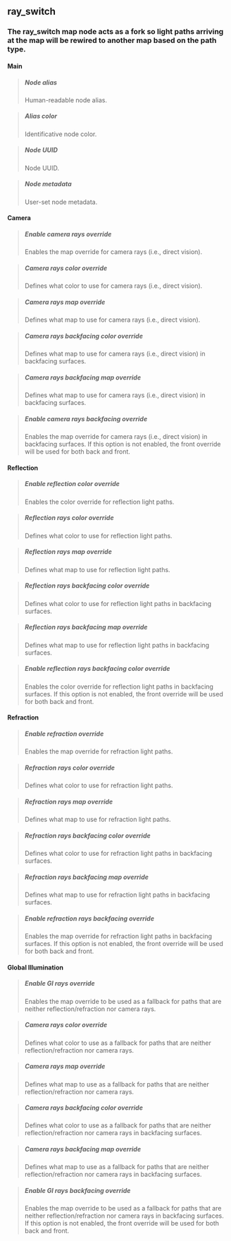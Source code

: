 ## **ray_switch**

### The ray_switch map node acts as a fork so light paths arriving at the map will be rewired to another map based on the path type.
#### Main

> ##### Node alias
> Human-readable node alias. 

> ##### Alias color
> Identificative node color. 

> ##### Node UUID
> Node UUID. 

> ##### Node metadata
> User-set node metadata. 

#### Camera

> ##### Enable camera rays override
> Enables the map override for camera rays (i.e., direct vision). 

> ##### Camera rays color override
> Defines what color to use for camera rays (i.e., direct vision). 

> ##### Camera rays map override
> Defines what map to use for camera rays (i.e., direct vision). 

> ##### Camera rays backfacing color override
> Defines what map to use for camera rays (i.e., direct vision) in backfacing surfaces. 

> ##### Camera rays backfacing map override
> Defines what map to use for camera rays (i.e., direct vision) in backfacing surfaces. 

> ##### Enable camera rays backfacing override
> Enables the map override for camera rays (i.e., direct vision) in backfacing surfaces. If this option is not enabled, the front override will be used for both back and front. 

#### Reflection

> ##### Enable reflection color override
> Enables the color override for reflection light paths. 

> ##### Reflection rays color override
> Defines what color to use for reflection light paths. 

> ##### Reflection rays map override
> Defines what map to use for reflection light paths. 

> ##### Reflection rays backfacing color override
> Defines what color to use for reflection light paths in backfacing surfaces. 

> ##### Reflection rays backfacing map override
> Defines what map to use for reflection light paths in backfacing surfaces. 

> ##### Enable reflection rays backfacing color override
> Enables the color override for reflection light paths in backfacing surfaces. If this option is not enabled, the front override will be used for both back and front. 

#### Refraction

> ##### Enable refraction override
> Enables the map override for refraction light paths. 

> ##### Refraction rays color override
> Defines what color to use for refraction light paths. 

> ##### Refraction rays map override
> Defines what map to use for refraction light paths. 

> ##### Refraction rays backfacing color override
> Defines what color to use for refraction light paths in backfacing surfaces. 

> ##### Refraction rays backfacing map override
> Defines what map to use for refraction light paths in backfacing surfaces. 

> ##### Enable refraction rays backfacing override
> Enables the map override for refraction light paths in backfacing surfaces. If this option is not enabled, the front override will be used for both back and front. 

#### Global Illumination

> ##### Enable GI rays override
> Enables the map override to be used as a fallback for paths that are neither reflection/refraction nor camera rays. 

> ##### Camera rays color override
> Defines what color to use as a fallback for paths that are neither reflection/refraction nor camera rays. 

> ##### Camera rays map override
> Defines what map to use as a fallback for paths that are neither reflection/refraction nor camera rays. 

> ##### Camera rays backfacing color override
> Defines what color to use as a fallback for paths that are neither reflection/refraction nor camera rays in backfacing surfaces. 

> ##### Camera rays backfacing map override
> Defines what map to use as a fallback for paths that are neither reflection/refraction nor camera rays in backfacing surfaces. 

> ##### Enable GI rays backfacing override
> Enables the map override to be used as a fallback for paths that are neither reflection/refraction nor camera rays in backfacing surfaces. If this option is not enabled, the front override will be used for both back and front. 

